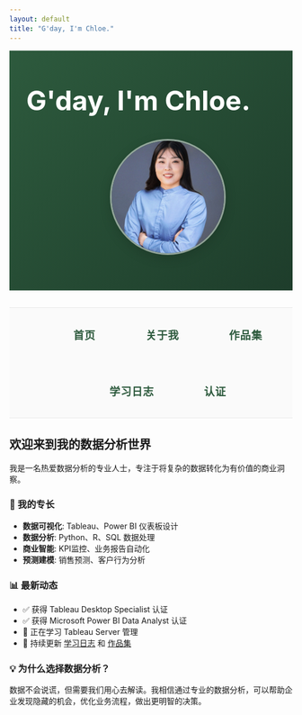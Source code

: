 ```yaml
---
layout: default
title: "G'day, I'm Chloe."
---
```


<div class="hero-section" style="background: linear-gradient(135deg, #2d5a3d 0%, #1e3d2b 100%); color: white; padding: 60px 0; text-align: center;">
  <div style="max-width: 1200px; margin: 0 auto; padding: 0 30px;">
    <div style="display: flex; align-items: center; justify-content: center; gap: 40px; flex-wrap: wrap;">
      <div style="flex: 1; min-width: 350px; text-align: left;">
        <h1 style="font-size: 3rem; margin: 0; font-weight: 700; line-height: 1.2;">G'day, I'm Chloe.</h1>
      </div>
      <div style="flex: 0 0 auto; text-align: center;">
        <img src="/assets/images/profile.jpg" alt="Chloe" style="width: 200px; height: 200px; border-radius: 50%; border: 3px solid rgba(255,255,255,0.5); object-fit: cover; object-position: center; image-rendering: -webkit-optimize-contrast; image-rendering: crisp-edges; box-shadow: 0 6px 20px rgba(0,0,0,0.15);">
      </div>
    </div>
  </div>
</div>

<style>
/* 强制覆盖Jekyll默认样式 */
.hero-section {
  width: 100% !important;
  max-width: none !important;
  margin: 0 !important;
  padding: 60px 0 !important;
  background: linear-gradient(135deg, #2d5a3d 0%, #1e3d2b 100%) !important;
  color: white !important;
  text-align: center !important;
}

.hero-section > div {
  max-width: 1200px !important;
  margin: 0 auto !important;
  padding: 0 30px !important;
  width: 100% !important;
}

.hero-section > div > div {
  display: flex !important;
  align-items: center !important;
  justify-content: center !important;
  gap: 40px !important;
  flex-wrap: wrap !important;
  width: 100% !important;
}

/* 笔记本电脑响应式 */
@media (min-width: 769px) {
  .hero-section > div > div {
    flex-direction: row !important;
  }
  .hero-section h1 {
    font-size: 3rem !important;
  }
  .hero-section img {
    width: 200px !important;
    height: 200px !important;
    image-rendering: -webkit-optimize-contrast !important;
    image-rendering: crisp-edges !important;
    object-fit: cover !important;
    object-position: center !important;
  }
}

/* 手机响应式 */
@media (max-width: 768px) {
  .hero-section {
    padding: 50px 20px !important;
  }
  .hero-section > div > div {
    flex-direction: column !important;
    gap: 25px !important;
    text-align: center !important;
  }
  .hero-section h1 {
    font-size: 2.5rem !important;
  }
  .hero-section p {
    font-size: 1rem !important;
  }
  .hero-section img {
    width: 160px !important;
    height: 160px !important;
    image-rendering: -webkit-optimize-contrast !important;
    image-rendering: crisp-edges !important;
    object-fit: cover !important;
    object-position: center !important;
  }
}
</style>

<div class="nav-section" style="text-align: center; margin: 30px 0; padding: 20px 0; border-top: 1px solid #e8e8e8; border-bottom: 1px solid #e8e8e8; background: #fafafa;">
  <div style="max-width: 1200px; margin: 0 auto; padding: 0 30px;">
    <div style="display: flex; justify-content: center; align-items: center; gap: 50px; flex-wrap: wrap;">
      <a href="/" style="color: #2d5a3d; text-decoration: none; font-weight: 600; font-size: 20px; padding: 15px 25px; border-radius: 10px; transition: all 0.3s ease; letter-spacing: 0.8px;">首页</a>
      <a href="/about/" style="color: #2d5a3d; text-decoration: none; font-weight: 600; font-size: 20px; padding: 15px 25px; border-radius: 10px; transition: all 0.3s ease; letter-spacing: 0.8px;">关于我</a>
      <a href="/portfolio/" style="color: #2d5a3d; text-decoration: none; font-weight: 600; font-size: 20px; padding: 15px 25px; border-radius: 10px; transition: all 0.3s ease; letter-spacing: 0.8px;">作品集</a>
      <a href="/blog/" style="color: #2d5a3d; text-decoration: none; font-weight: 600; font-size: 20px; padding: 15px 25px; border-radius: 10px; transition: all 0.3s ease; letter-spacing: 0.8px;">学习日志</a>
      <a href="/certifications/" style="color: #2d5a3d; text-decoration: none; font-weight: 600; font-size: 20px; padding: 15px 25px; border-radius: 10px; transition: all 0.3s ease; letter-spacing: 0.8px;">认证</a>
    </div>
  </div>
</div>

<style>
/* 导航栏样式 */
.nav-section {
  width: 100% !important;
  max-width: none !important;
  margin: 30px 0 !important;
  padding: 20px 0 !important;
  text-align: center !important;
  border-top: 1px solid #e8e8e8 !important;
  border-bottom: 1px solid #e8e8e8 !important;
  background: #fafafa !important;
}

.nav-section > div {
  max-width: 1200px !important;
  margin: 0 auto !important;
  padding: 0 30px !important;
  width: 100% !important;
}

.nav-section > div > div {
  display: flex !important;
  justify-content: center !important;
  align-items: center !important;
  gap: 50px !important;
  flex-wrap: wrap !important;
  width: 100% !important;
}

.nav-section a {
  color: #2d5a3d !important;
  text-decoration: none !important;
  font-weight: 600 !important;
  font-size: 20px !important;
  padding: 15px 25px !important;
  border-radius: 10px !important;
  transition: all 0.3s ease !important;
  letter-spacing: 0.8px !important;
}

/* 手机导航响应式 */
@media (max-width: 768px) {
  .nav-section > div > div {
    gap: 30px !important;
    flex-wrap: wrap !important;
  }
  .nav-section a {
    font-size: 18px !important;
    padding: 12px 20px !important;
    font-weight: 600 !important;
  }
}

/* 平板导航响应式 */
@media (min-width: 769px) and (max-width: 1024px) {
  .nav-section > div > div {
    gap: 45px !important;
  }
  .nav-section a {
    font-size: 19px !important;
    padding: 14px 22px !important;
  }
}
</style>

## 欢迎来到我的数据分析世界

我是一名热爱数据分析的专业人士，专注于将复杂的数据转化为有价值的商业洞察。

### 🎯 我的专长
- **数据可视化**: Tableau、Power BI 仪表板设计
- **数据分析**: Python、R、SQL 数据处理
- **商业智能**: KPI监控、业务报告自动化
- **预测建模**: 销售预测、客户行为分析

### 📊 最新动态
- ✅ 获得 Tableau Desktop Specialist 认证
- ✅ 获得 Microsoft Power BI Data Analyst 认证
- 📝 正在学习 Tableau Server 管理
- 🔄 持续更新 [学习日志](/blog/) 和 [作品集](/portfolio/)

### 💡 为什么选择数据分析？
数据不会说谎，但需要我们用心去解读。我相信通过专业的数据分析，可以帮助企业发现隐藏的机会，优化业务流程，做出更明智的决策。
